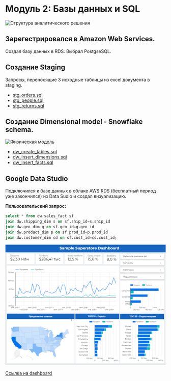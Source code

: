# Модуль 2: Базы данных и SQL

![Структура аналитического решения](https://user-images.githubusercontent.com/78604607/114277362-26ca5e80-9a2b-11eb-9934-0936b1a18d88.png)

## Зарегестрировался в Amazon Web Services.
Создал базу данных в RDS. Выбрал PostgseSQL.

## Создание Staging
Запросы, переносящие 3 исходные таблицы из excel документа в staging.

- [stg_orders.sql](https://github.com/denis-k2/DE-101/blob/main/Module2/stg_orders.sql)
- [stg_people.sql](https://github.com/denis-k2/DE-101/blob/main/Module2/stg_people.sql)
- [stg_returns.sql](https://github.com/denis-k2/DE-101/blob/main/Module2/stg_returns.sql)

## Создание Dimensional model - Snowflake schema.
![Физическая модель](https://user-images.githubusercontent.com/78604607/114273488-810ef380-9a1a-11eb-97b1-408db8628ce4.png)

- [dw_create_tables.sql](https://github.com/denis-k2/DE-101/blob/main/Module2/dw_create_tables.sql)
- [dw_insert_dimensions.sql](https://github.com/denis-k2/DE-101/blob/main/Module2/dw_insert_dimensions.sql)
- [dw_insert_facts.sql](https://github.com/denis-k2/DE-101/blob/main/Module2/dw_insert_facts.sql)

## Google Data Studio
Подключился к базе данных в облаке AWS RDS (бесплатный период уже закончился) из Data Sudio и создал визуализацию.

**Пользовательский запрос:**

```sql
select * from dw.sales_fact sf
join dw.shipping_dim s on sf.ship_id=s.ship_id
join dw.geo_dim g on sf.geo_id=g.geo_id
join dw.product_dim p on sf.prod_id=p.prod_id
join dw.customer_dim cd on sf.cust_id=cd.cust_id;
```

![dashboard](dashboard.png)

[Ссылка на dashboard](https://datastudio.google.com/reporting/5cd16969-bba6-4a32-9fad-8c086a92323e)
